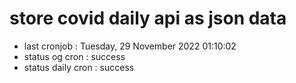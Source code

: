 # store covid daily api as json data

- last cronjob : Tuesday, 29 November 2022 01:10:02
- status og cron : success
- status daily cron : success
      
      